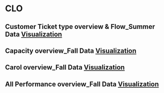 # CLO 

## Customer Ticket type overview & Flow_Summer Data [Visualization](Flow.md)
## Capacity overview_Fall Data [Visualization](Capacity.md)
## Carol overview_Fall Data [Visualization](Carol.md)
## All Performance overview_Fall Data [Visualization](AllPerformance.md)
